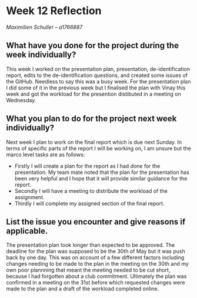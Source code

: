 # Week 12 Reflection
*Maximilien Schuller – a1766887*

## What have you done for the project during the week individually?
This week I worked on the presentation plan, presentation, de-identification report, edits to the de-identification questions, and created some issues of the GitHub. Needless to say this was a busy week. 
For the presentation plan I did some of it in the previous week but I finalised the plan with Vinay this week and got the workload for the presention distibuted in a meeting on Wednesday.

## What you plan to do for the project next week individually?
Next week I plan to work on the final report which is due next Sunday. In terms of specific parts of the report I will be working on, I am unsure but the marco level tasks are as follows:
- Firstly I will create a plan for the report as I had done for the presentation. My team mate noted that the plan for the presentation has been very helpful and I hope that it will provide similar guidance for the report. 
- Secondly I will have a meeting to distribute the workload of the assignment. 
- Thirdly I will complete my assigned section of the final report. 

## List the issue you encounter and give reasons if applicable.
The presentation plan took longer than expected to be approved. The deadline for the plan was supposed to be the 30th of May but it was push back by one day. This was on account of a few different factors including changes needing to be made to the plan in the meeting on the 30th and my own poor plannning that meant the meeting needed to be cut short, because I had forgotten about a club commitment. Ultimately the plan was confirmed in a meeting on the 31st before which requested changes were made to the plan and a draft of the workload completed online. 
